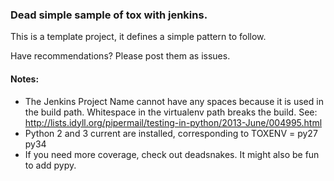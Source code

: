 ### Dead simple sample of tox with jenkins.

This is a template project, it defines a simple pattern to follow.

Have recommendations? Please post them as issues.


#### Notes:
- The Jenkins Project Name cannot have any spaces because it is used in the build path. Whitespace in the virtualenv path breaks the build. See: http://lists.idyll.org/pipermail/testing-in-python/2013-June/004995.html
- Python 2 and 3 current are installed, corresponding to TOXENV = py27 py34
- If you need more coverage, check out deadsnakes. It might also be fun to add pypy.
